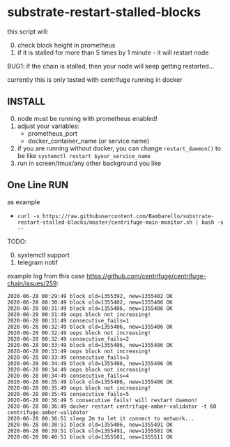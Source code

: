 # substrate-restart-stalled-blocks

this script will:

0. check block height in prometheus
1. if it is stalled for more than 5 times by 1 minute - it will restart node

BUG1: if the chain is stalled, then your node will keep getting restarted...


currently this is only tested with centrifuge running in docker

## INSTALL
0. node must be running with prometheus enabled!
1. adjust your variables:
    * prometheus_port
    * docker_container_name (or service name)
2. if you are running without docker, you can change `restart_daemon()` to be like `systemctl restart $your_service_name`
3. run in screen/tmux/any other background you like

## One Line RUN 
as example
* ```curl -s https://raw.githubusercontent.com/Bambarello/substrate-restart-stalled-blocks/master/centrifuge-main-monitor.sh | bash -s -- ```


TODO:

0. systemctl support
1. telegram notif


example log from this case https://github.com/centrifuge/centrifuge-chain/issues/259:
```
2020-06-28 00:29:49 block old=1355392, new=1355402 OK
2020-06-28 00:30:49 block old=1355402, new=1355406 OK
2020-06-28 00:31:49 block old=1355406, new=1355406 OK
2020-06-28 00:31:49 oops block not increasing!
2020-06-28 00:31:49 consecutive_fails=1
2020-06-28 00:32:49 block old=1355406, new=1355406 OK
2020-06-28 00:32:49 oops block not increasing!
2020-06-28 00:32:49 consecutive_fails=2
2020-06-28 00:33:49 block old=1355406, new=1355406 OK
2020-06-28 00:33:49 oops block not increasing!
2020-06-28 00:33:49 consecutive_fails=3
2020-06-28 00:34:49 block old=1355406, new=1355406 OK
2020-06-28 00:34:49 oops block not increasing!
2020-06-28 00:34:49 consecutive_fails=4
2020-06-28 00:35:49 block old=1355406, new=1355406 OK
2020-06-28 00:35:49 oops block not increasing!
2020-06-28 00:35:49 consecutive_fails=5
2020-06-28 00:36:49 5 consecutive fails! will restart daemon!
2020-06-28 00:36:49 docker restart centrifuge-amber-validator -t 60
centrifuge-amber-validator
2020-06-28 00:36:51 sleep 2m to let it connect to network...
2020-06-28 00:38:51 block old=1355406, new=1355491 OK
2020-06-28 00:39:51 block old=1355491, new=1355501 OK
2020-06-28 00:40:51 block old=1355501, new=1355511 OK
```
